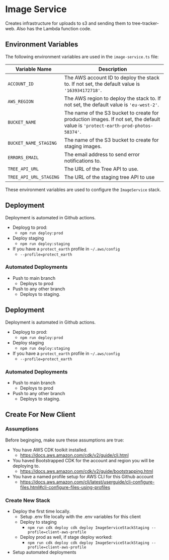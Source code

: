 # Image Service

Creates infrastructure for uploads to s3 and sending them to tree-tracker-web. Also has the Lambda function code.

## Environment Variables

The following environment variables are used in the `image-service.ts` file:

| Variable Name | Description |
| --- | --- |
| `ACCOUNT_ID` | The AWS account ID to deploy the stack to. If not set, the default value is `'163934172718'`. |
| `AWS_REGION` | The AWS region to deploy the stack to. If not set, the default value is `'eu-west-2'`. |
| `BUCKET_NAME` | The name of the S3 bucket to create for production images. If not set, the default value is `'protect-earth-prod-photos-58374'`. |
| `BUCKET_NAME_STAGING` | The name of the S3 bucket to create for staging images.  |
| `ERRORS_EMAIL` | The email address to send error notifications to. |
| `TREE_API_URL` | The URL of the Tree API to use. |
| `TREE_API_URL_STAGING` | The URL of the staging tree API to use |

These environment variables are used to configure the `ImageService` stack.

## Deployment

Deployment is automated in Github actions.

- Deployg to prod:
    - `npm run deploy:prod`
- Deploy staging
    - `npm run deploy:staging`
- If you have a `protect_earth` profile in `~/.aws/config`
    - `--profile=protect_earth`

### Automated Deployments

- Push to main branch
    - Deploys to prod
- Push to any other branch
    - Deploys to staging.


## Deployment

Deployment is automated in Github actions.

- Deployg to prod:
    - `npm run deploy:prod`
- Deploy staging
    - `npm run deploy:staging`
- If you have a `protect_earth` profile in `~/.aws/config`
    - `--profile=protect_earth`

### Automated Deployments

- Push to main branch
    - Deploys to prod
- Push to any other branch
    - Deploys to staging.


## Create For New Client

### Assumptions

Before beginging, make sure these assumptions are true:

- You have AWS CDK toolkit installed.
    - https://docs.aws.amazon.com/cdk/v2/guide/cli.html
- You haved Bootstrapped CDK for the account and region you will be deploying to.
    - https://docs.aws.amazon.com/cdk/v2/guide/bootstrapping.html
- You have a named profile setup for AWS CLI for this Github account
    - https://docs.aws.amazon.com/cli/latest/userguide/cli-configure-files.html#cli-configure-files-using-profiles

### Create New Stack

- Deploy the first time locally.
    - Setup .env file locally with the .env variables for this client
    - Deploy to staging
        - `npm run cdk deploy cdk deploy ImageServiceStackStaging --profile=client-aws-profile`
    - Deploy prod as well, if stage deploy worked:
        - `npm run cdk deploy cdk deploy ImageServiceStackStaging --profile=client-aws-profile`
- Setup automated deployments
